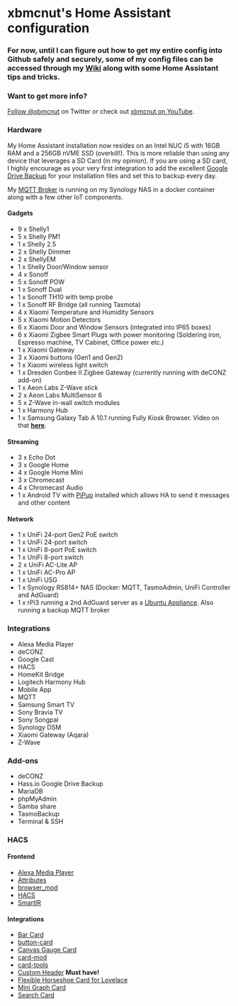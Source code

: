 # xbmcnut's Home Assistant configuration
### For now, until I can figure out how to get my entire config into Github safely and securely, some of my config files can be accessed through my [Wiki](https://github.com/xbmcnut/Hass.ioConfig/wiki "Pete's Wiki") along with some Home Assistant tips and tricks. 
### Want to get more info?
<a href="https://twitter.com/xbmcnut?ref_src=twsrc%5Etfw" class="twitter-follow-button" data-show-count="false">Follow @xbmcnut</a> on Twitter or check out [xbmcnut on YouTube](https://www.youtube.com/petestothers).
### Hardware
My Home Assistant installation now resides on an Intel NUC i5 with 16GB RAM and a 256GB nVME SSD (overkill!). This is more reliable than using any device that leverages a SD Card (in my opinion). If you are using a SD card, I highly encourage as your very first integration to add the excellent [Google Drive Backup](https://github.com/sabeechen/hassio-google-drive-backup "Hass.io Google Drive Backup Add-on") for your installation files and set this to backup every day.

My [MQTT Broker](https://hub.docker.com/_/eclipse-mosquitto) is running on my Synology NAS in a docker container along with a few other IoT components.
#### Gadgets
* 9 x Shelly1
* 5 x Shelly PM1
* 1 x Shelly 2.5
* 2 x Shelly Dimmer
* 2 x ShellyEM
* 1 x Shelly Door/Window sensor
* 4 x Sonoff
* 5 x Sonoff POW
* 1 x Sonoff Dual
* 1 x Sonoff TH10 with temp probe
* 1 x Sonoff RF Bridge (all running Tasmota)
* 4 x Xiaomi Temperature and Humidity Sensors
* 5 x Xiaomi Motion Detectors
* 6 x Xiaomi Door and Window Sensors (integrated into IP65 boxes)
* 6 x Xiaomi Zigbee Smart Plugs with power monitoring (Soldering iron, Espresso machine, TV Cabinet, Office power etc.)
* 1 x Xiaomi Gateway
* 3 x Xiaomi buttons (Gen1 and Gen2)
* 1 x Xiaomi wireless light switch
* 1 x Dresden Conbee II Zigbee Gateway (currently running with deCONZ add-on)
* 1 x Aeon Labs Z-Wave stick
* 2 x Aeon Labs MultiSensor 6
* 5 x Z-Wave in-wall switch modules
* 1 x Harmony Hub
* 1 x Samsung Galaxy Tab A 10.1 running Fully Kiosk Browser. Video on that [**here**](https://www.youtube.com/watch?v=sv67ovOhjzQ).

#### Streaming
* 3 x Echo Dot  
* 3 x Google Home  
* 4 x Google Home Mini  
* 3 x Chromecast  
* 4 x Chromecast Audio
* 1 x Android TV with [PiPup](https://play.google.com/store/apps/details?id=nl.rogro82.pipup&hl=en) installed which allows HA to send it messages and other content

#### Network
* 1 x UniFi 24-port Gen2 PoE switch  
* 1 x UniFi 24-port switch  
* 1 x UniFi 8-port PoE switch  
* 1 x UniFi 8-port switch  
* 2 x UniFi AC-Lite AP  
* 1 x UniFi AC-Pro AP
* 1 x UniFi USG 
* 1 x Synology RS814+ NAS (Docker: MQTT, TasmoAdmin, UniFi Controller and AdGuard)
* 1 x rPi3 running a 2nd AdGuard server as a [Ubuntu Appliance](https://ubuntu.com/appliance/adguard). Also running a backup MQTT broker
### Integrations
* Alexa Media Player
* deCONZ
* Google Cast
* HACS
* HomeKit Bridge
* Logitech Harmony Hub
* Mobile App
* MQTT
* Samsung Smart TV
* Sony Bravia TV
* Sony Songpal
* Synology DSM
* Xiaomi Gateway (Aqara)
* Z-Wave
### Add-ons
* deCONZ
* Hass.io Google Drive Backup
* MariaDB
* phpMyAdmin
* Samba share
* TasmoBackup
* Terminal & SSH
### HACS
#### Frontend
* [Alexa Media Player](https://github.com/custom-components/alexa_media_player)
* [Attributes](https://github.com/pilotak/homeassistant-attributes)
* [browser_mod](https://github.com/thomasloven/hass-browser_mod)
* [HACS](https://github.com/hacs/integration)
* [SmartIR](https://github.com/smartHomeHub/SmartIR)
#### Integrations
* [Bar Card](https://github.com/custom-cards/bar-card)
* [button-card](https://github.com/custom-cards/button-card)
* [Canvas Gauge Card](https://github.com/custom-cards/canvas-gauge-card)
* [card-mod](https://github.com/thomasloven/lovelace-card-mod)
* [card-tools](https://github.com/thomasloven/lovelace-card-tools)
* [Custom Header](https://github.com/maykar/custom-header) **Must have!**
* [Flexible Horseshoe Card for Lovelace](https://github.com/AmoebeLabs/flex-horseshoe-card)
* [Mini Graph Card](https://github.com/kalkih/mini-graph-card)
* [Search Card](https://github.com/postlund/search-card)

